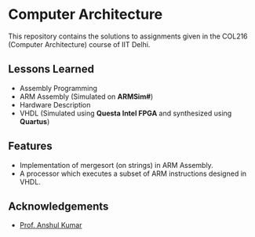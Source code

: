 # Computer Architecture

This repository contains the solutions to assignments given in the COL216 (Computer Architecture) course of IIT Delhi.

## Lessons Learned

- Assembly Programming
- ARM Assembly (Simulated on **ARMSim#**)
- Hardware Description
- VHDL (Simulated using **Questa Intel FPGA** and synthesized using **Quartus**)

## Features

- Implementation of mergesort (on strings) in ARM Assembly.
- A processor which executes a subset of ARM instructions designed in VHDL.

## Acknowledgements

- [Prof. Anshul Kumar](https://www.cse.iitd.ac.in/~anshul/)
